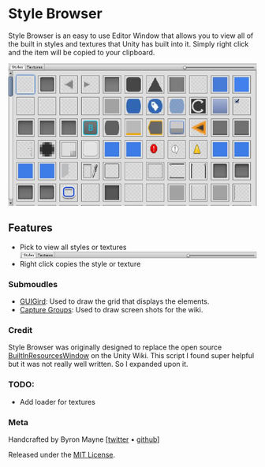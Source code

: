 # Style Browser

Style Browser is an easy to use Editor Window that allows you to view all of the built in styles and textures that Unity has built into it. Simply right click and the item will be copied to your clipboard.


![](./Docs/FullWindow.png)


## Features

* Pick to view all styles or textures
![](./Docs/Toolbar.png)
* Right click copies the style or texture


### Submoudles
* [GUIGird](): Used to draw the grid that displays the elements.
* [Capture Groups](): Used to draw screen shots for the wiki.

### Credit 

Style Browser was originally designed to replace the open source [BuiltInResourcesWindow](http://wiki.unity3d.com/index.php/Show_Built_In_Resources) on the Unity Wiki. This script I found super helpful but it was not really well written. So I expanded upon it. 

### TODO:
* Add loader for textures

### Meta

Handcrafted by Byron Mayne [[twitter](https://twitter.com/byMayne) &bull; [github](https://github.com/ByronMayne)]

Released under the [MIT License](http://www.opensource.org/licenses/mit-license.php).
